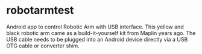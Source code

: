 # robotarmtest
Android app to control Robotic Arm with USB interface. This yellow and black robotic arm came as a build-it-yourself kit from Maplin years ago. The USB cable needs to be plugged into an Android device directly via a USB OTG cable or converter shim.
